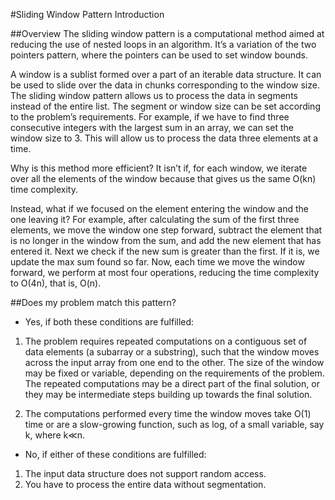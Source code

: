 #Sliding Window Pattern Introduction

##Overview
The sliding window pattern is a computational method aimed at reducing the use of nested loops in an algorithm. It’s a variation of the two pointers pattern, where the pointers can be used to set window bounds.

A window is a sublist formed over a part of an iterable data structure. It can be used to slide over the data in chunks corresponding to the window size. The sliding window pattern allows us to process the data in segments instead of the entire list. The segment or window size can be set according to the problem’s requirements. For example, if we have to find three consecutive integers with the largest sum in an array, we can set the window size to 3. This will allow us to process the data three elements at a time.

Why is this method more efficient? It isn’t if, for each window, we iterate over all the elements of the window because that gives us the same O(kn) time complexity.

Instead, what if we focused on the element entering the window and the one leaving it? For example, after calculating the sum of the first three elements, we move the window one step forward, subtract the element that is no longer in the window from the sum, and add the new element that has entered it. Next we check if the new sum is greater than the first. If it is, we update the max sum found so far. Now, each time we move the window forward, we perform at most four operations, reducing the time complexity to O(4n), that is, O(n).

##Does my problem match this pattern?
* Yes, if both these conditions are fulfilled:
1. The problem requires repeated computations on a contiguous set of data elements (a subarray or a substring), such that the window moves across the input array from one end to the other. The size of the window may be fixed or variable, depending on the requirements of the problem. The repeated computations may be a direct part of the final solution, or they may be intermediate steps building up towards the final solution.

2. The computations performed every time the window moves take O(1) time or are a slow-growing function, such as 
log, of a small variable, say k, where k≪n.

* No, if either of these conditions are fulfilled:
1. The input data structure does not support random access.
2. You have to process the entire data without segmentation.
